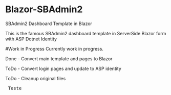 # Blazor-SBAdmin2
SBAdmin2 Dashboard Template in Blazor

This is the famous SBAdmin2 dashboard template in ServerSide Blazor form with ASP Dotnet Identity

#Work in Progress
Currently work in progress.

Done - Convert main template and pages to Blazor

ToDo - Convert login pages and update to ASP identity

ToDo - Cleanup original files


<pre> Teste </pre>
